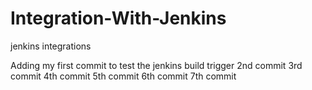 # Integration-With-Jenkins
jenkins integrations

Adding my first commit to test the jenkins build trigger
2nd commit
3rd commit
4th commit
5th commit
6th commit
7th commit

